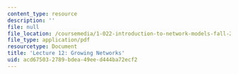```yaml
---
content_type: resource
description: ''
file: null
file_location: /coursemedia/1-022-introduction-to-network-models-fall-2018/acd675032789bdea49eed444ba72ecf2_MIT1_022F18_lec12.pdf
file_type: application/pdf
resourcetype: Document
title: 'Lecture 12: Growing Networks'
uid: acd67503-2789-bdea-49ee-d444ba72ecf2
---
```

